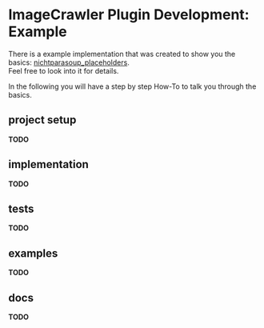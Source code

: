 # ImageCrawler Plugin Development: Example

There is a example implementation that was created to show you the basics:
[nichtparasoup_placeholders](../../examples/nichtparasoup-imagecrawler-plugin).  
Feel free to look into it for details.

In the following you will have a step by step How-To to talk you through the basics.


## project setup

**TODO**


## implementation

**TODO**


## tests

**TODO**


## examples

**TODO**


## docs

**TODO**
